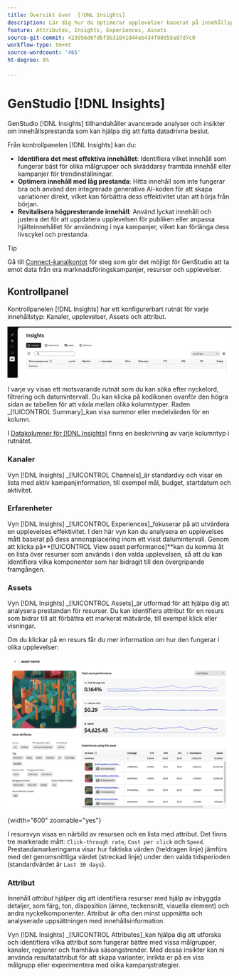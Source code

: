 ```yaml
---
title: Översikt över  [!DNL Insights]
description: Lär dig hur du optimerar upplevelser baserat på innehållsprestandamätningar i realtid.
feature: Attributes, Insights, Experiences, Assets
source-git-commit: 423956d6fdbf5b31041d44eb434f90d55a87d7c0
workflow-type: tm+mt
source-wordcount: '465'
ht-degree: 0%

---
```



# GenStudio [!DNL Insights]

GenStudio [!DNL Insights] tillhandahåller avancerade analyser och insikter om innehållsprestanda som kan hjälpa dig att fatta datadrivna beslut.

Från kontrollpanelen [!DNL Insights] kan du:

- **Identifiera det mest effektiva innehållet**: Identifiera vilket innehåll som fungerar bäst för olika målgrupper och skräddarsy framtida innehåll eller kampanjer för trendinställningar.
- **Optimera innehåll med låg prestanda**: Hitta innehåll som inte fungerar bra och använd den integrerade generativa AI-koden för att skapa variationer direkt, vilket kan förbättra dess effektivitet utan att börja från början.
- **Revitalisera högpresterande innehåll**: Använd lyckat innehåll och justera det för att uppdatera upplevelsen för publiken eller anpassa hjälteinnehållet för användning i nya kampanjer, vilket kan förlänga dess livscykel och prestanda.

>[!TIP]
>
>Gå till [Connect-kanalkontot](connect-channel.md) för steg som gör det möjligt för GenStudio att ta emot data från era marknadsföringskampanjer, resurser och upplevelser.

## Kontrollpanel

Kontrollpanelen [!DNL Insights] har ett konfigurerbart rutnät för varje innehållstyp: Kanaler, upplevelser, Assets och attribut.

![[!DNL Insights] instrumentpanel](/help/assets/insights-dashboard.png)

I varje vy visas ett motsvarande rutnät som du kan söka efter nyckelord, filtrering och datumintervall. Du kan klicka på kodikonen ovanför den högra sidan av tabellen för att växla mellan olika kolumntyper. Raden _[!UICONTROL Summary]_kan visa summor eller medelvärden för en kolumn.

I [Datakolumner för  [!DNL Insights]](data-columns.md) finns en beskrivning av varje kolumntyp i rutnätet.

### Kanaler

Vyn [!DNL Insights] _[!UICONTROL Channels]_är standardvy och visar en lista med aktiv kampanjinformation, till exempel mål, budget, startdatum och aktivitet.

### Erfarenheter

Vyn [!DNL Insights] _[!UICONTROL Experiences]_fokuserar på att utvärdera en upplevelses effektivitet. I den här vyn kan du analysera en upplevelses mått baserat på dess annonsplacering inom ett visst datumintervall. Genom att klicka på&#x200B;**[!UICONTROL View asset performance]**kan du komma åt en lista över resurser som används i den valda upplevelsen, så att du kan identifiera vilka komponenter som har bidragit till den övergripande framgången.

### Assets

Vyn [!DNL Insights] _[!UICONTROL Assets]_är utformad för att hjälpa dig att analysera prestandan för resurser. Du kan identifiera attribut för en resurs som bidrar till att förbättra ett markerat mätvärde, till exempel klick eller visningar.

Om du klickar på en resurs får du mer information om hur den fungerar i olika upplevelser:

![Resursvy](/help/assets/insights-asset-view.png){width="600" zoomable="yes"}

I resursvyn visas en närbild av resursen och en lista med attribut. Det finns tre markerade mått: `Click-through rate`, `Cost per click` och `Spend`. Prestandamarkeringarna visar hur faktiska värden (heldragen linje) jämförs med det genomsnittliga värdet (streckad linje) under den valda tidsperioden (standardvärdet är `Last 30 days`).

### Attribut

Innehåll _attribut_ hjälper dig att identifiera resurser med hjälp av inbyggda detaljer, som färg, ton, disposition (ämne, teckensnitt, visuella element) och andra nyckelkomponenter. Attribut är ofta den minst uppmätta och analyserade uppsättningen med innehållsinformation.

Vyn [!DNL Insights] _[!UICONTROL Attributes]_kan hjälpa dig att utforska och identifiera vilka attribut som fungerar bättre med vissa målgrupper, kanaler, regioner och framhäva säsongstrender. Med dessa insikter kan ni använda resultatattribut för att skapa varianter, inrikta er på en viss målgrupp eller experimentera med olika kampanjstrategier.
